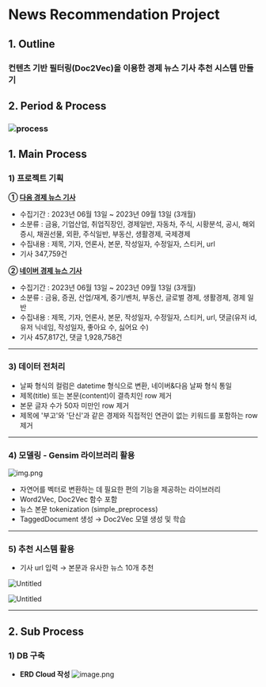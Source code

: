 # News Recommendation Project
## 1. Outline
### 컨텐츠 기반 필터링(Doc2Vec)을 이용한 경제 뉴스 기사 추천 시스템 만들기
## 2. Period & Process
### ![process](https://github.com/sesac-2023/FINANCIAL_NEWS_TEAM_4/assets/76051357/73fe9ed9-c3f3-4555-ae11-9d7f8118445e)

## 1. Main Process

### 1) 프로젝트 기획


**① [다음 경제 뉴스 기사](https://news.daum.net/breakingnews/economic)**

- 수집기간 : 2023년 06월 13일 ~ 2023년 09월 13일 (3개월)
- 소분류 : 금융, 기업산업, 취업직장인, 경제일반, 자동차, 주식, 시황분석, 공시, 해외증시, 채권선물, 외환, 주식일반, 부동산, 생활경제, 국제경제
- 수집내용 : 제목, 기자, 언론사, 본문, 작성일자, 수정일자, 스티커, url
- 기사 347,759건

**② [네이버 경제 뉴스 기사](https://news.naver.com/main/main.naver?mode=LSD&mid=shm&sid1=101)**

- 수집기간 : 2023년 06월 13일 ~ 2023년 09월 13일 (3개월)
- 소분류 : 금융, 증권, 산업/재계, 중기/벤처, 부동산, 글로벌 경제, 생활경제, 경제 일반
- 수집내용 : 제목, 기자, 언론사, 본문, 작성일자, 수정일자, 스티커, url, 댓글(유저 id, 유저 닉네임, 작성일자, 좋아요 수, 싫어요 수)
- 기사 457,817건,  댓글 1,928,758건
---

### 3) 데이터 전처리

- 날짜 형식의 컬럼은 datetime 형식으로 변환, 네이버&다음 날짜 형식 통일
- 제목(title) 또는 본문(content)이 결측치인 row 제거
- 본문 글자 수가 50자 미만인 row 제거
- 제목에 '부고'와 '단신'과 같은 경제와 직접적인 연관이 없는 키워드를 포함하는 row 제거
---
### 4) 모델링 - Gensim 라이브러리 활용

![img.png](https://prod-files-secure.s3.us-west-2.amazonaws.com/c1e40438-4583-4f70-9f0e-ba0acfd0f9d2/b4099725-f9a5-4842-8779-924680446dff/img.png)

- 자연어를 벡터로 변환하는 데 필요한 편의 기능을 제공하는 라이브러리
- Word2Vec, Doc2Vec 함수 포함
- 뉴스 본문 tokenization (simple_preprocess)
- TaggedDocument 생성 → Doc2Vec 모델 생성 및 학습
---
### 5) 추천 시스템 활용

- 기사 url 입력 → 본문과 유사한 뉴스 10개 추천

![Untitled](https://prod-files-secure.s3.us-west-2.amazonaws.com/c1e40438-4583-4f70-9f0e-ba0acfd0f9d2/d4d577d8-0ad0-4162-9da9-3c71f7db52ad/Untitled.png)

![Untitled](https://prod-files-secure.s3.us-west-2.amazonaws.com/c1e40438-4583-4f70-9f0e-ba0acfd0f9d2/4736358f-c22f-4ede-8c23-be3811eadd9a/Untitled.png)

---
## 2. Sub Process

### 1) DB 구축
- **ERD Cloud 작성**
![image.png](https://prod-files-secure.s3.us-west-2.amazonaws.com/c1e40438-4583-4f70-9f0e-ba0acfd0f9d2/716f47ce-6fc5-4e0e-b820-1e10fe89f1de/image.png)

